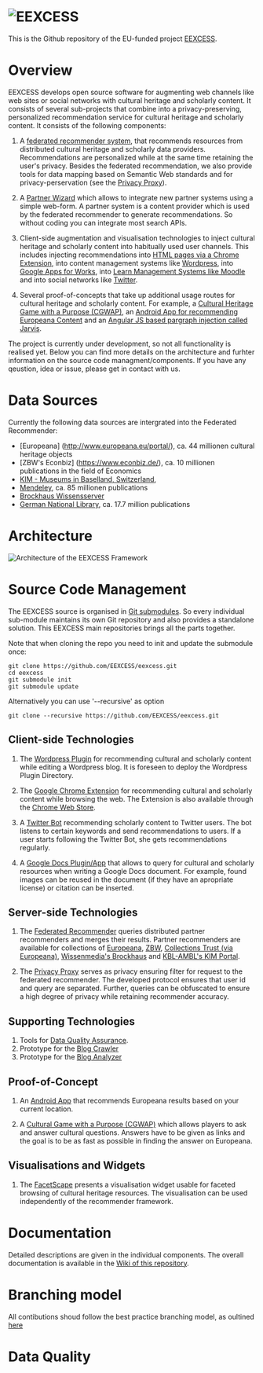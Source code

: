 ![EEXCESS](http://eexcess.eu/wp-content/uploads/2013/04/eexcess_Logo_neu1.jpg "EEXCESS")
=======

This is the Github repository of the EU-funded project [EEXCESS](http://eexcess.eu/ "EEXCESS").

# Overview

EEXCESS develops open source software for augmenting web channels like web sites or social networks with cultural heritage and scholarly content. It consists of several sub-projects that combine into a privacy-preserving, personalized recommendation service for cultural heritage and scholarly content. It consists of the following components:

1. A [federated recommender system](https://github.com/EEXCESS/recommender), that recommends resources from distributed cultural heritage and scholarly data providers. Recommendations are personalized while at the same time retaining the user's privacy.  Besides the federated recommendation, we also provide tools for data mapping based on Semantic Web standards and for privacy-perservation (see the [Privacy Proxy](https://github.com/EEXCESS/privacy-proxy)).

2. A [Partner Wizard](https://github.com/EEXCESS/PartnerWizard) which allows to integrate new partner systems using a simple web-form. A partner system is a content provider which is used by the federated recommender to generate recommendations. So without coding you can integrate most search APIs. 

3. Client-side augmentation and visualisation technologies to inject cultural heritage and scholarly content into habitually used user channels. This includes injecting recommendations into [HTML pages via a Chrome Extension](http://purl.org/eexcess/components/chrome-extension), into content management systems like [Wordpress](http://purl.org/eexcess/components/wordpress-plugin), into [Google Apps for Works](http://purl.org/eexcess/components/googledocs-plugin), into [Learn Management Systems like Moodle]() and into social networks like [Twitter](http://purl.org/eexcess/components/twitter-bot).

4. Several proof-of-concepts that take up additional usage routes for cultural heritage and scholarly content. For example, a [Cultural Heritage Game with a Purpose (CGWAP)](http://cgwap.lisawagner.li/CGWAP/), an [Android App for recommending Europeana Content](https://github.com/EEXCESS/android-app) and an [Angular JS based pargraph injection called Jarvis](https://github.com/EEXCESS/jarvis).

The project is currently under development, so not all functionality is realised yet. Below you can find more details on the architecture and furhter information on the source code managment/components. If you have any qeustion, idea or issue, please get in contact with us.


# Data Sources

Currently the following data sources are intergrated into the Federated Recommender:

- [Europeana] (http://www.europeana.eu/portal/), ca. 44 millionen cultural heritage objects
- [ZBW's Econbiz] (https://www.econbiz.de/), ca. 10 millionen publications in the field of Economics
- [KIM - Museums in Baselland, Switzerland](https://www.kgportal.bl.ch/startseite),  
- [Mendeley](http://mendeley.com/), ca. 85 millionen publications
- [Brockhaus Wissensserver](https://vi.brockhaus.de/)
- [German National Library](http://www.dnb.de/EN/Home/home_node.html), ca. 17.7 million publications





# Architecture

![Architecture of the EEXCESS Framework](http://eexcess.github.io/img/EEXCESS-Architecture-2015.svg)

# Source Code Management

The EEXCESS source is organised in [Git submodules](http://git-scm.com/book/en/v2/Git-Tools-Submodules). So every individual sub-module maintains its own  Git repository and also provides a standalone solution. This EEXCESS main repositories brings all the parts together.

Note that when cloning the repo you need to init and update the submodule once:

    git clone https://github.com/EEXCESS/eexcess.git
    cd eexcess
    git submodule init
    git submodule update

Alternatively you can use '--recursive' as option

    git clone --recursive https://github.com/EEXCESS/eexcess.git

## Client-side Technologies

1. The [Wordpress Plugin](https://github.com/EEXCESS/wordpress-plugin) for recommending cultural and scholarly content while editing a Wordpress blog. It is foreseen to deploy the Wordpress Plugin Directory.


2. The [Google Chrome Extension](http://purl.org/eexcess/components/chrome-extension) for recommending cultural and scholarly content while browsing the web. The Extension is also available through the [Chrome Web Store](https://chrome.google.com/webstore/detail/eexcess/mnicfonfoiffhekefgjlaihcpnbchdbc).
<!-- TODO: Rename repository, decompose into submodules (especially the visualisations) -->

3. A [Twitter Bot](http://purl.org/eexcess/components/twitter-bot) recommending scholarly content to Twitter users. The bot listens to certain keywords and send recommendations to users. If a user starts following the Twitter Bot, she gets recommendations regularly.

4. A [Google Docs Plugin/App](http://purl.org/eexcess/components/googledocs-plugin) that allows to query for cultural and scholarly resources when writing a Google Docs document. For example, found images can be reused in the document (if they have an apropriate license) or citation can be inserted.

## Server-side Technologies

1. The [Federated Recommender](https://github.com/EEXCESS/recommender) queries  distributed partner recommenders and merges their results. Partner recommenders are available for collections of [Europeana](http://www.europeana.eu/portal/), [ZBW](http://www.zbw.eu/de/), [Collections Trust (via Europeana)](http://www.collectionstrust.org.uk/), [Wissenmedia's Brockhaus](http://www.brockhaus.de/) and [KBL-AMBL's KIM Portal](http://kim.sharepointhosting.ch/default.aspx).

<!-- TODO: Needs update of the README.md -->

2. The [Privacy Proxy](https://github.com/EEXCESS/privacy-proxy) serves as privacy ensuring filter for request to the federated recommender. The developed protocol ensures that user id and query are separated. Further, queries can be obfuscated to ensure a high degree of privacy while retaining recommender accuracy.

<!-- TODO: Add README.md and explain the basics of the proxy -->


## Supporting Technologies

1. Tools for [Data Quality Assurance](https://github.com/EEXCESS/data-quality).
2. Prototype for the [Blog Crawler](https://github.com/n-witt/BlogCrawler)
3. Prototype for the [Blog Analyzer](https://github.com/n-witt/DataAnalyzer)


## Proof-of-Concept

1. An [Android App](http://purl.org/eexcess/components/android-app) that recommends Europeana results based on your current location.

2. A [Cultural Game with a Purpose (CGWAP)](https://github.com/EEXCESS/cgwap) which allows players to ask and answer cultural questions. Answers have to be given as links and the goal is to be as fast as possible in finding the answer on Europeana.
<!-- TODO: Needs update of the README.md plus a reference to the ECIR Paper -->

## Visualisations and Widgets

1. The [FacetScape](https://github.com/EEXCESS/vis-facetscape) presents a visualisation widget usable for faceted browsing of cultural heritage resources. The visualisation can be used independently of the recommender framework.


# Documentation

Detailed descriptions are given in the individual components. The overall documentation is available in the [Wiki of this repository](https://github.com/EEXCESS/eexcess/wiki).


# Branching model

All contibutions shoud follow the best practice branching model, as oultined [here](http://nvie.com/posts/a-successful-git-branching-model/)

# Data Quality












